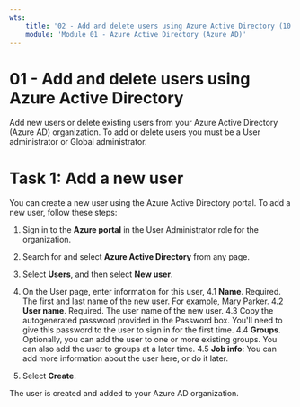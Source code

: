```yaml
---
wts:
    title: '02 - Add and delete users using Azure Active Directory (10 min)'   
    module: 'Module 01 - Azure Active Directory (Azure AD)'
---
```


# 01 - Add and delete users using Azure Active Directory
Add new users or delete existing users from your Azure Active Directory (Azure AD) organization. To add or delete users you must be a User administrator or Global administrator.

# Task 1: Add a new user
You can create a new user using the Azure Active Directory portal.
To add a new user, follow these steps:
1. Sign in to the **Azure portal** in the User Administrator role for the organization.

2. Search for and select **Azure Active Directory** from any page.

3. Select **Users**, and then select **New user**.

4. On the User page, enter information for this user,
4.1 **Name**. Required. The first and last name of the new user. For example, Mary Parker.
4.2 **User name**. Required. The user name of the new user. 
4.3 Copy the autogenerated password provided in the Password box. You'll need to give this password to the user to sign in for the first time.
4.4 **Groups**. Optionally, you can add the user to one or more existing groups. You can also add the user to groups at a later time.
4.5 **Job info**: You can add more information about the user here, or do it later.

5. Select **Create**.

The user is created and added to your Azure AD organization.


